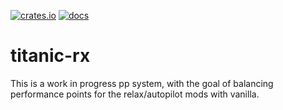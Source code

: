 [![crates.io](https://img.shields.io/crates/v/rosu-pp.svg)](https://crates.io/crates/rosu-pp) [![docs](https://docs.rs/rosu-pp/badge.svg)](https://docs.rs/rosu-pp)

# titanic-rx

This is a work in progress pp system, with the goal of balancing performance points for the relax/autopilot mods with vanilla.
